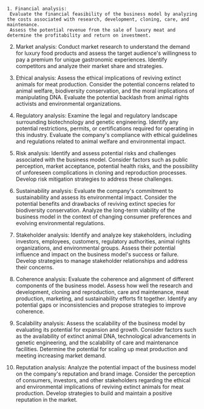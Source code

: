     1. Financial analysis: 
     Evaluate the financial feasibility of the business model by analyzing the costs associated with research, development, cloning, care, and maintenance.
     Assess the potential revenue from the sale of luxury meat and determine the profitability and return on investment.
   
2. Market analysis: 
     Conduct market research to understand the demand for luxury food products and assess the target audience's willingness to pay a premium for unique gastronomic experiences.
     Identify competitors and analyze their market share and strategies.
   
3. Ethical analysis: 
     Assess the ethical implications of reviving extinct animals for meat production.
     Consider the potential concerns related to animal welfare, biodiversity conservation, and the moral implications of manipulating DNA.
     Evaluate the potential backlash from animal rights activists and environmental organizations.
   
4. Regulatory analysis: 
     Examine the legal and regulatory landscape surrounding biotechnology and genetic engineering.
     Identify any potential restrictions, permits, or certifications required for operating in this industry.
     Evaluate the company's compliance with ethical guidelines and regulations related to animal welfare and environmental impact.
   
5. Risk analysis: 
     Identify and assess potential risks and challenges associated with the business model.
     Consider factors such as public perception, market acceptance, potential health risks, and the possibility of unforeseen complications in cloning and reproduction processes.
     Develop risk mitigation strategies to address these challenges.
   
6. Sustainability analysis: 
     Evaluate the company's commitment to sustainability and assess its environmental impact.
     Consider the potential benefits and drawbacks of reviving extinct species for biodiversity conservation.
     Analyze the long-term viability of the business model in the context of changing consumer preferences and evolving environmental regulations.
   
7. Stakeholder analysis: 
     Identify and analyze key stakeholders, including investors, employees, customers, regulatory authorities, animal rights organizations, and environmental groups.
     Assess their potential influence and impact on the business model's success or failure.
     Develop strategies to manage stakeholder relationships and address their concerns.
   
8. Coherence analysis: 
     Evaluate the coherence and alignment of different components of the business model.
     Assess how well the research and development, cloning and reproduction, care and maintenance, meat production, marketing, and sustainability efforts fit together.
     Identify any potential gaps or inconsistencies and propose strategies to improve coherence.
   
9. Scalability analysis: 
     Assess the scalability of the business model by evaluating its potential for expansion and growth.
     Consider factors such as the availability of extinct animal DNA, technological advancements in genetic engineering, and the scalability of care and maintenance facilities.
     Determine the potential for scaling up meat production and meeting increasing market demand.
   
10. Reputation analysis: 
     Analyze the potential impact of the business model on the company's reputation and brand image.
     Consider the perception of consumers, investors, and other stakeholders regarding the ethical and environmental implications of reviving extinct animals for meat production.
     Develop strategies to build and maintain a positive reputation in the market.


